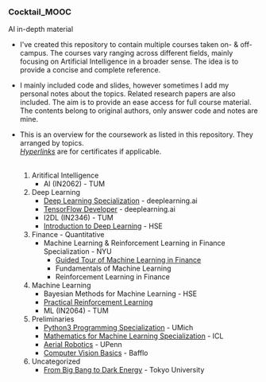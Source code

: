 ### Cocktail_MOOC
AI in-depth material

* I've created this repository to contain multiple courses taken on- & off- campus.
The courses vary ranging across different fields,
mainly focusing on Artificial Intelligence in a broader sense.
The idea is to provide a concise and complete reference.
* I mainly included code and slides, however sometimes I add my personal notes about
the topics. Related research papers are also included. The aim is to provide an ease access for full course material. 
The contents belong to original authors, only answer code and notes are mine.
  
* This is an overview for the coursework as listed in this repository. They arranged by topics.<br>
[*Hyperlinks*]() are for certificates if applicable.<br><br>
  
    1. Aritifical Intelligence
        + AI (IN2062) - TUM
    2. Deep Learning
        + [Deep Learning Specialization](https://www.coursera.org/account/accomplishments/specialization/certificate/UU7YPUS2FUCL) - deeplearning.ai<br>
        + [TensorFlow Developer](https://www.coursera.org/account/accomplishments/specialization/certificate/EK5Q8S7TP4ZD) - deeplearning.ai
        + I2DL (IN2346) - TUM
        + [Introduction to Deep Learning](https://www.coursera.org/account/accomplishments/certificate/AXNZG8HUSLGL) - HSE
    3. Finance - Quantitative
        + Machine Learning & Reinforcement Learning in Finance Specialization - NYU
            + [Guided Tour of Machine Learning in Finance](https://www.coursera.org/account/accomplishments/certificate/3EMSN5EZ37EG)
            + Fundamentals of Machine Learning
            + Reinforcement Learning in Finance
    4. Machine Learning
        + Bayesian Methods for Machine Learning - HSE
        + [Practical Reinforcement Learning](https://www.coursera.org/account/accomplishments/certificate/QYE6W8S3EM7H)
        + ML (IN2064) - TUM
    5. Preliminaries
        + [Python3 Programming Specialization](https://www.coursera.org/account/accomplishments/specialization/certificate/SQ2UMK99Z8E4) - UMich
        + [Mathematics for Machine Learning Specialization]() - ICL
        + [Aerial Robotics](https://www.coursera.org/account/accomplishments/certificate/KQF9XTUWNYPE) - UPenn
        + [Computer Vision Basics](https://www.coursera.org/account/accomplishments/certificate/6Z8PVV6AEANE) - Bafflo
    6. Uncategorized
        + [From Big Bang to Dark Energy](https://www.coursera.org/account/accomplishments/certificate/TDHAA7PDHNTA) - Tokyo University
